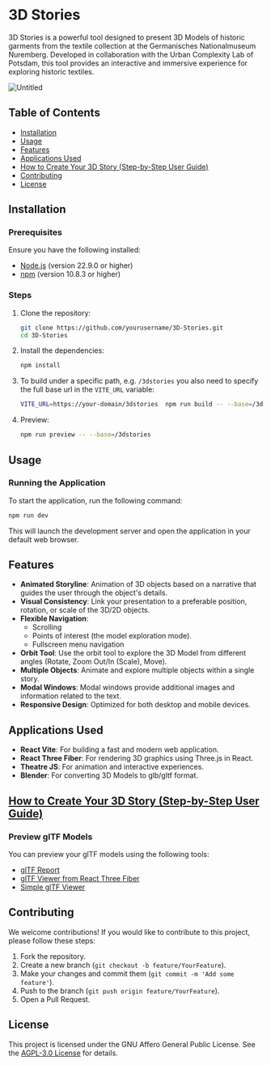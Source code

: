 # 3D Stories

3D Stories is a powerful tool designed to present 3D Models of historic garments from the textile collection at the Germanisches Nationalmuseum Nuremberg. Developed in collaboration with the Urban Complexity Lab of Potsdam, this tool provides an interactive and immersive experience for exploring historic textiles.

![Untitled](https://github.com/user-attachments/assets/e8b3b9da-e043-4c9e-be12-39fd98b82b02)

## Table of Contents

- [Installation](#installation)
- [Usage](#usage)
- [Features](#features)
- [Applications Used](#applications-used)
- [How to Create Your 3D Story (Step-by-Step User Guide)](<https://github.com/uclab-potsdam/3dstories/wiki/How-to-Create-Your-3D-Story-(Step%E2%80%90by%E2%80%90Step-User-Guide)>)
- [Contributing](#contributing)
- [License](#license)

## Installation

### Prerequisites

Ensure you have the following installed:

- [Node.js](https://nodejs.org/) (version 22.9.0 or higher)
- [npm](https://www.npmjs.com/) (version 10.8.3 or higher)

### Steps

1. Clone the repository:

   ```bash
   git clone https://github.com/yourusername/3D-Stories.git
   cd 3D-Stories
   ```

2. Install the dependencies:

   ```bash
   npm install
   ```

3. To build under a specific path, e.g. `/3dstories` you also need to specify the full base url in the `VITE_URL` variable:

   ```bash
   VITE_URL=https://your-domain/3dstories  npm run build -- --base=/3dstories
   ```

4. Preview:

   ```bash
   npm run preview -- --base=/3dstories
   ```

## Usage

### Running the Application

To start the application, run the following command:

```bash
npm run dev
```

This will launch the development server and open the application in your default web browser.

## Features

- **Animated Storyline**: Animation of 3D objects based on a narrative that guides the user through the object's details.
- **Visual Consistency**: Link your presentation to a preferable position, rotation, or scale of the 3D/2D objects.
- **Flexible Navigation**:
  - Scrolling
  - Points of interest (the model exploration mode).
  - Fullscreen menu navigation
- **Orbit Tool**: Use the orbit tool to explore the 3D Model from different angles (Rotate, Zoom Out/In (Scale), Move).
- **Multiple Objects**: Animate and explore multiple objects within a single story.
- **Modal Windows**: Modal windows provide additional images and information related to the text.
- **Responsive Design**: Optimized for both desktop and mobile devices.

## Applications Used

- **React Vite**: For building a fast and modern web application.
- **React Three Fiber**: For rendering 3D graphics using Three.js in React.
- **Theatre JS**: For animation and interactive experiences.
- **Blender**: For converting 3D Models to glb/gltf format.

## [How to Create Your 3D Story (Step-by-Step User Guide)](<https://github.com/uclab-potsdam/3dstories/wiki/How-to-Create-Your-3D-Story-(Step%E2%80%90by%E2%80%90Step-User-Guide)>)

### Preview glTF Models

You can preview your glTF models using the following tools:

- [glTF Report](https://gltf.report/)
- [glTF Viewer from React Three Fiber](https://gltf.pmnd.rs/)
- [Simple glTF Viewer](https://gltf-viewer.donmccurdy.com/)

## Contributing

We welcome contributions! If you would like to contribute to this project, please follow these steps:

1. Fork the repository.
2. Create a new branch (`git checkout -b feature/YourFeature`).
3. Make your changes and commit them (`git commit -m 'Add some feature'`).
4. Push to the branch (`git push origin feature/YourFeature`).
5. Open a Pull Request.

## License

This project is licensed under the GNU Affero General Public License. See the [AGPL-3.0 License](https://www.gnu.org/licenses/agpl-3.0.en.html) for details.

